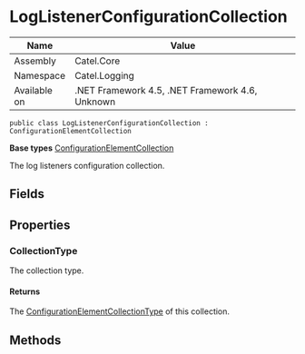 

# LogListenerConfigurationCollection

Name|Value
---|---
Assembly|Catel.Core
Namespace|Catel.Logging
Available on|.NET Framework 4.5, .NET Framework 4.6, Unknown

```
public class LogListenerConfigurationCollection : ConfigurationElementCollection
```

**Base types**
[ConfigurationElementCollection]()


The log listeners configuration collection.



## Fields

## Properties

### CollectionType

The collection type.

#### Returns

The [ConfigurationElementCollectionType](#) of this collection.



## Methods

